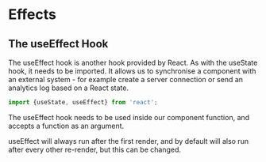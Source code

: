# Effects

## The useEffect Hook

The useEffect hook is another hook provided by React. As with the useState hook, it needs to be imported. It allows us to synchronise a component with an external system - for example create a server connection or send an analytics log based on a React state.

```js
import {useState, useEffect} from 'react';
```

The useEffect hook needs to be used inside our component function, and accepts a function as an argument.

useEffect will always run after the first render, and by default will also run after every other re-render, but this can be changed.
